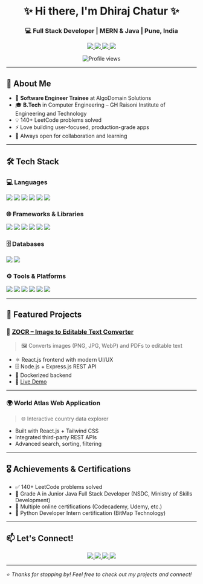 <h1 align="center">✨ Hi there, I'm Dhiraj Chatur ✨</h1>
<h3 align="center">💻 Full Stack Developer | MERN & Java | Pune, India</h3>

<p align="center">
  <a href="mailto:dhirajchatur.21@gmail.com">
    <img src="https://img.shields.io/badge/Gmail-Dhiraj_Chatur-red?style=for-the-badge&logo=gmail&logoColor=white" />
  </a>
  <a href="https://www.linkedin.com/in/dhiraj-chatur-3821b81a4/">
    <img src="https://img.shields.io/badge/LinkedIn-Connect-blue?style=for-the-badge&logo=linkedin&logoColor=white" />
  </a>
  <a href="https://github.com/CoderDheeraj21">
    <img src="https://img.shields.io/badge/GitHub-Follow-black?style=for-the-badge&logo=github&logoColor=white" />
  </a>
  <a href="https://personal-portfoolio.netlify.app/">
    <img src="https://img.shields.io/badge/Portfolio-Visit-000?style=for-the-badge&logo=firefox-browser&logoColor=white" />
  </a>
</p>

<p align="center">
  <img src="https://komarev.com/ghpvc/?username=CoderDheeraj21&style=flat-square&color=blue" alt="Profile views" />
</p>

---

## 🧭 About Me
- 🚀 **Software Engineer Trainee** at AlgoDomain Solutions
- 🎓 **B.Tech** in Computer Engineering – GH Raisoni Institute of Engineering and Technology
- 💡 140+ LeetCode problems solved
- ⚡ Love building user-focused, production-grade apps
- 🤝 Always open for collaboration and learning

---

## 🛠️ Tech Stack

### 💻 Languages
<p>
  <img src="https://img.shields.io/badge/Java-007396?style=for-the-badge&logo=java&logoColor=white"/>
  <img src="https://img.shields.io/badge/C++-00599C?style=for-the-badge&logo=cplusplus&logoColor=white"/>
  <img src="https://img.shields.io/badge/SQL-4479A1?style=for-the-badge&logo=mysql&logoColor=white"/>
  <img src="https://img.shields.io/badge/JavaScript-ES6-F7DF1E?style=for-the-badge&logo=javascript&logoColor=black"/>
  <img src="https://img.shields.io/badge/HTML5-E34F26?style=for-the-badge&logo=html5&logoColor=white"/>
  <img src="https://img.shields.io/badge/CSS3-1572B6?style=for-the-badge&logo=css3&logoColor=white"/>
</p>

### 🌐 Frameworks & Libraries
<p>
  <img src="https://img.shields.io/badge/Spring%20Boot-6DB33F?style=for-the-badge&logo=spring-boot&logoColor=white"/>
  <img src="https://img.shields.io/badge/React-61DAFB?style=for-the-badge&logo=react&logoColor=black"/>
  <img src="https://img.shields.io/badge/Node.js-339933?style=for-the-badge&logo=nodedotjs&logoColor=white"/>
  <img src="https://img.shields.io/badge/Express.js-000000?style=for-the-badge&logo=express&logoColor=white"/>
  <img src="https://img.shields.io/badge/Bootstrap-7952B3?style=for-the-badge&logo=bootstrap&logoColor=white"/>
  <img src="https://img.shields.io/badge/Tailwind_CSS-38B2AC?style=for-the-badge&logo=tailwind-css&logoColor=white"/>
</p>

### 🗄️ Databases
<p>
  <img src="https://img.shields.io/badge/MySQL-4479A1?style=for-the-badge&logo=mysql&logoColor=white"/>
  <img src="https://img.shields.io/badge/MongoDB-47A248?style=for-the-badge&logo=mongodb&logoColor=white"/>
</p>

### ⚙️ Tools & Platforms
<p>
  <img src="https://img.shields.io/badge/Git-F05032?style=for-the-badge&logo=git&logoColor=white"/>
  <img src="https://img.shields.io/badge/GitHub-181717?style=for-the-badge&logo=github&logoColor=white"/>
  <img src="https://img.shields.io/badge/Docker-2496ED?style=for-the-badge&logo=docker&logoColor=white"/>
  <img src="https://img.shields.io/badge/Linux-FCC624?style=for-the-badge&logo=linux&logoColor=black"/>
  <img src="https://img.shields.io/badge/VS%20Code-007ACC?style=for-the-badge&logo=visual-studio-code&logoColor=white"/>
  <img src="https://img.shields.io/badge/IntelliJ%20IDEA-000000?style=for-the-badge&logo=intellij-idea&logoColor=white"/>
</p>

---

## 🚀 Featured Projects

### 🌟 [ZOCR – Image to Editable Text Converter](https://zocr.netlify.app/)
> 🖼️ Converts images (PNG, JPG, WebP) and PDFs to editable text

- ⚛️ React.js frontend with modern UI/UX
- 🗄️ Node.js + Express.js REST API
- 🐳 Dockerized backend
- 🚀 [Live Demo](https://zocr.netlify.app/)

---

### 🌍 World Atlas Web Application
> 🌐 Interactive country data explorer

- Built with React.js + Tailwind CSS
- Integrated third-party REST APIs
- Advanced search, sorting, filtering

---

## 🎖️ Achievements & Certifications

- ✅ 140+ LeetCode problems solved
- 🥇 Grade A in Junior Java Full Stack Developer (NSDC, Ministry of Skills Development)
- 📜 Multiple online certifications (Codecademy, Udemy, etc.)
- 🐍 Python Developer Intern certification (BitMap Technology)

---

## 📫 Let's Connect!

<p align="center">
  <a href="mailto:dhirajchatur.21@gmail.com">
    <img src="https://img.shields.io/badge/Email-red?style=for-the-badge&logo=gmail&logoColor=white" />
  </a>
  <a href="https://www.linkedin.com/in/dhiraj-chatur-3821b81a4/">
    <img src="https://img.shields.io/badge/LinkedIn-blue?style=for-the-badge&logo=linkedin&logoColor=white" />
  </a>
  <a href="https://github.com/CoderDheeraj21">
    <img src="https://img.shields.io/badge/GitHub-000?style=for-the-badge&logo=github&logoColor=white" />
  </a>
  <a href="https://personal-portfoolio.netlify.app/">
    <img src="https://img.shields.io/badge/Portfolio-Visit-000?style=for-the-badge&logo=firefox-browser&logoColor=white" />
  </a>
</p>

---

⭐️ *Thanks for stopping by! Feel free to check out my projects and connect!*
